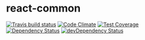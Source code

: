 # react-common



[![Travis build status](http://img.shields.io/travis/orangeloop/react-common.svg?style=flat)](https://travis-ci.org/orangeloop/react-common)
[![Code Climate](https://codeclimate.com/github/orangeloop/react-common/badges/gpa.svg)](https://codeclimate.com/github/orangeloop/react-common)
[![Test Coverage](https://codeclimate.com/github/orangeloop/react-common/badges/coverage.svg)](https://codeclimate.com/github/orangeloop/react-common)
[![Dependency Status](https://david-dm.org/orangeloop/react-common.svg)](https://david-dm.org/orangeloop/react-common)
[![devDependency Status](https://david-dm.org/orangeloop/react-common/dev-status.svg)](https://david-dm.org/orangeloop/react-common#info=devDependencies)
